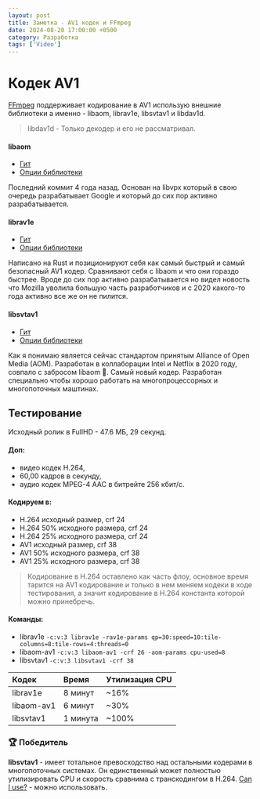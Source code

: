 ```yaml
---
layout: post
title: Заметка - AV1 кодек и FFmpeg
date: 2024-08-20 17:00:00 +0500
category: Разработка
tags: ['Video']
---
```


# Кодек AV1
[FFmpeg](https://ffmpeg.org/ffmpeg-codecs) поддерживает кодирование в AV1 использую внешние библиотеки а именно - libaom, librav1e, libsvtav1 и libdav1d.

> libdav1d - Только декодер и его не рассматривал.

#### libaom
- [Гит](https://github.com/ultrawide/libaom)
- [Опции библиотеки](https://trac.ffmpeg.org/wiki/Encode/AV1)

Последний коммит 4 года назад. Основан на libvpx который в свою очередь разрабатывает Google и который до сих пор активно разрабатывается. 

#### librav1e
- [Гит](https://github.com/xiph/rav1e)
- [Опции библиотеки](https://ffmpeg.org/ffmpeg-codecs.html#librav1e)

Написано на Rust и позиционируют себя как самый быстрый и самый безопасный AV1 кодер. Сравнивают себя с libaom и что они гораздо быстрее.
Вроде до сих пор активно разрабатывается но видел новость что Mozilla уволила большую часть разработчиков и с 2020 какого-то года активно все же он не пилится.

#### libsvtav1
- [Гит](https://gitlab.com/AOMediaCodec/SVT-AV1)
- [Опции библиотеки](https://ffmpeg.org/ffmpeg-codecs.html#libdav1d)

Как я понимаю является сейчас стандартом принятым Alliance of Open Media (AOM).
Разработан в коллаборации Intel и Netflix в 2020 году, совпало с забросом libaom 🤔. Самый новый кодер. Разработан специально чтобы хорошо работать на многопроцессорных и многопоточных маштинах.

## Тестирование
Исходный ролик в FullHD - 47.6 МБ, 29 секунд.

#### Доп: 
- видео кодек H.264, 
- 60,00 кадров в секунду, 
- аудио кодек MPEG-4 AAC в битрейте 256 кбит/с.

#### Кодируем в:
- H.264 исходный размер, crf 24 
- H.264 50% исходного размера, crf 24
- H.264 25% исходного размера, crf 24
- AV1 исходный размер, crf 38 
- AV1  50% исходного размера, crf 38
- AV1  25% исходного размера, crf 38

> Кодирование в H.264 оставлено как часть флоу, основное время тарится на AV1 кодирование и только в нем меняем кодеки в ходе тестирования, а значит кодирование в H.264 константа которой можно принебречь.

#### Команды:
- librav1e `-c:v:3 librav1e -rav1e-params qp=30:speed=10:tile-columns=8:tile-rows=4:threads=0`
- libaom-av1 `-c:v:3 libaom-av1 -crf 26 -aom-params cpu-used=8`
- libsvtav1 `-c:v:3 libsvtav1 -crf 38`


| Кодек         | Время    | Утилизация CPU |
|:--------------|:---------|:---------------|
| librav1e      |  8 минут | ~16%           |
| libaom-av1    |  6 минут | ~30%           |
| libsvtav1     | 1 минута | ~100%          |  

### 🏆 Победитель 

**libsvtav1** - имеет тотальное превосходство над остальными кодерами в многопоточных системах. Он единственный может полностью утилизировать CPU и скорость сравнима с транскодингом в H.264. [Can I use?](https://caniuse.com/av1) - можно использовать.